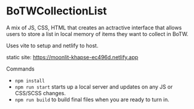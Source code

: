 # BoTWCollectionList

A mix of JS, CSS, HTML that creates an actractive interface that allows users to store a list in local memory of items they want to collect in BoTW.

Uses vite to setup and netlify to host.

static site: https://moonlit-khapse-ec496d.netlify.app

Commands

- `npm install`
- `npm run start` starts up a local server and updates on any JS or CSS/SCSS changes.
- `npm run build` to build final files when you are ready to turn in.